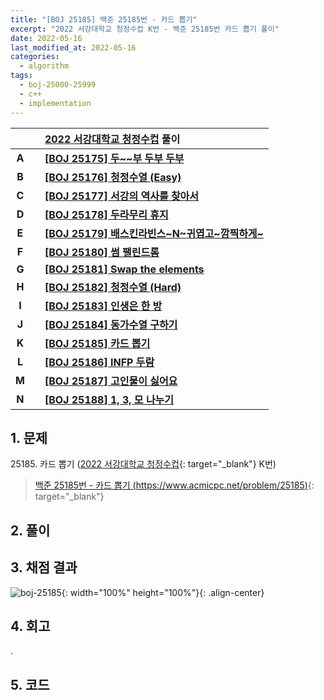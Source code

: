 ```yaml
---
title: "[BOJ 25185] 백준 25185번 - 카드 뽑기"
excerpt: "2022 서강대학교 청정수컵 K번 - 백준 25185번 카드 뽑기 풀이"
date: 2022-05-16
last_modified_at: 2022-05-16
categories:
  - algorithm
tags:
  - boj-25000-25999
  - c++
  - implementation
---
```


|||[2022 서강대학교 청정수컵](https://burningfalls.github.io/contest/sogang-baekjoon-contest/) 풀이|
|:---:|:---:|:---|
|**A**||**[[BOJ 25175] 두~~부 두부 두부](https://burningfalls.github.io/algorithm/boj-25175/)**|
|**B**||**[[BOJ 25176] 청정수열 (Easy)](https://burningfalls.github.io/algorithm/boj-25176/)**|
|**C**||**[[BOJ 25177] 서강의 역사를 찾아서](https://burningfalls.github.io/algorithm/boj-25177/)**|
|**D**||**[[BOJ 25178] 두라무리 휴지](https://burningfalls.github.io/algorithm/boj-25178/)**|
|**E**||**[[BOJ 25179] 배스킨라빈스~N~귀엽고~깜찍하게~](https://burningfalls.github.io/algorithm/boj-25179/)**|
|**F**||**[[BOJ 25180] 썸 팰린드롬](https://burningfalls.github.io/algorithm/boj-25180/)**|
|**G**||**[[BOJ 25181] Swap the elements](https://burningfalls.github.io/algorithm/boj-25181/)**|
|**H**||**[[BOJ 25182] 청정수열 (Hard)](https://burningfalls.github.io/algorithm/boj-25182/)**|
|**I**||**[[BOJ 25183] 인생은 한 방](https://burningfalls.github.io/algorithm/boj-25183/)**|
|**J**||**[[BOJ 25184] 동가수열 구하기](https://burningfalls.github.io/algorithm/boj-25184/)**|
|**K**||**[[BOJ 25185] 카드 뽑기](https://burningfalls.github.io/algorithm/boj-25185/)**|
|**L**||**[[BOJ 25186] INFP 두람](https://burningfalls.github.io/algorithm/boj-25186/)**|
|**M**||**[[BOJ 25187] 고인물이 싫어요](https://burningfalls.github.io/algorithm/boj-25187/)**|
|**N**||**[[BOJ 25188] 1, 3, 모 나누기](https://burningfalls.github.io/algorithm/boj-25188/)**|

## 1. 문제
$25185$. 카드 뽑기 ([2022 서강대학교 청정수컵](https://burningfalls.github.io/contest/sogang-baekjoon-contest/){: target="_blank"} K번)

> [백준 25185번 - 카드 뽑기 (https://www.acmicpc.net/problem/25185)](https://www.acmicpc.net/problem/25185){: target="_blank"}

## 2. 풀이


## 3. 채점 결과

![boj-25185](https://user-images.githubusercontent.com/30232837/168542996-cdf11e99-0106-42db-a220-7e8d3126e420.png "boj-25185"){: width="100%" height="100%"}{: .align-center}

## 4. 회고

.

## 5. 코드

<script src="https://gist.github.com/BurningFalls/2f89bc280b5c0a47242379b5def66424.js"></script>